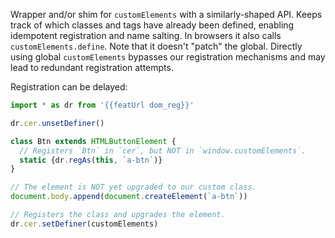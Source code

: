 Wrapper and/or shim for `customElements` with a similarly-shaped API. Keeps track of which classes and tags have already been defined, enabling idempotent registration and name salting. In browsers it also calls `customElements.define`. Note that it doesn't "patch" the global. Directly using global `customElements` bypasses our registration mechanisms and may lead to redundant registration attempts.

Registration can be delayed:

```js
import * as dr from '{{featUrl dom_reg}}'

dr.cer.unsetDefiner()

class Btn extends HTMLButtonElement {
  // Registers `Btn` in `cer`, but NOT in `window.customElements`.
  static {dr.regAs(this, `a-btn`)}
}

// The element is NOT yet upgraded to our custom class.
document.body.append(document.createElement(`a-btn`))

// Registers the class and upgrades the element.
dr.cer.setDefiner(customElements)
```
